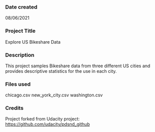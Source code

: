 ### Date created
08/06/2021

### Project Title
Explore US Bikeshare Data

### Description
This project samples Bikeshare data from three different US cities and provides descriptive statistics for the use in each city.

### Files used
chicago.csv
new_york_city.csv
washington.csv

### Credits
Project forked from Udacity project: https://github.com/udacity/pdsnd_github
